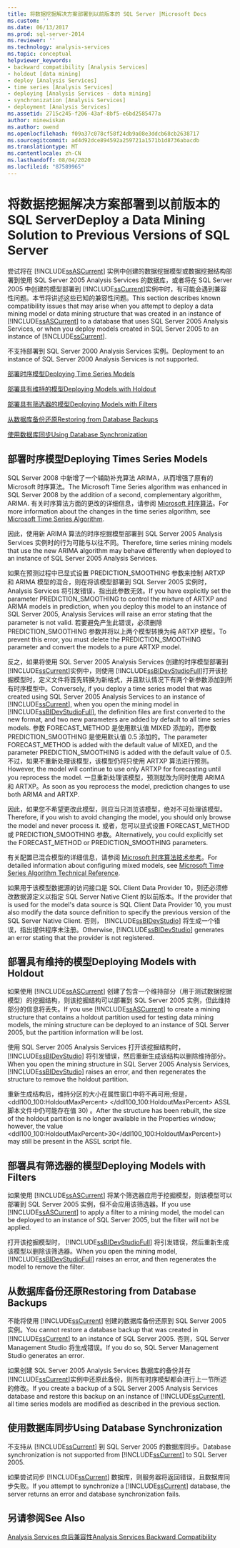 ```yaml
---
title: 将数据挖掘解决方案部署到以前版本的 SQL Server |Microsoft Docs
ms.custom: ''
ms.date: 06/13/2017
ms.prod: sql-server-2014
ms.reviewer: ''
ms.technology: analysis-services
ms.topic: conceptual
helpviewer_keywords:
- backward compatibility [Analysis Services]
- holdout [data mining]
- deploy [Analysis Services]
- time series [Analysis Services]
- deploying [Analysis Services - data mining]
- synchronization [Analysis Services]
- deployment [Analysis Services]
ms.assetid: 2715c245-f206-43af-8bf5-e6bd2585477a
author: minewiskan
ms.author: owend
ms.openlocfilehash: f09a37c078cf58f24db9a08e3ddcb68cb2638717
ms.sourcegitcommit: ad4d92dce894592a259721a1571b1d8736abacdb
ms.translationtype: MT
ms.contentlocale: zh-CN
ms.lasthandoff: 08/04/2020
ms.locfileid: "87589965"
---
```

# <a name="deploy-a-data-mining-solution-to-previous-versions-of-sql-server"></a><span data-ttu-id="e57a6-102">将数据挖掘解决方案部署到以前版本的 SQL Server</span><span class="sxs-lookup"><span data-stu-id="e57a6-102">Deploy a Data Mining Solution to Previous Versions of SQL Server</span></span>
  <span data-ttu-id="e57a6-103">尝试将在 [!INCLUDE[ssASCurrent](../../includes/ssascurrent-md.md)] 实例中创建的数据挖掘模型或数据挖掘结构部署到使用 SQL Server 2005 Analysis Services 的数据库，或者将在 SQL Server 2005 中创建的模型部署到 [!INCLUDE[ssCurrent](../../includes/sscurrent-md.md)]实例中时，有可能会遇到兼容性问题。本节将讲述这些已知的兼容性问题。</span><span class="sxs-lookup"><span data-stu-id="e57a6-103">This section describes known compatibility issues that may arise when you attempt to deploy a data mining model or data mining structure that was created in an instance of [!INCLUDE[ssASCurrent](../../includes/ssascurrent-md.md)] to a database that uses SQL Server 2005 Analysis Services, or when you deploy models created in SQL Server 2005 to an instance of [!INCLUDE[ssCurrent](../../includes/sscurrent-md.md)].</span></span>  
  
 <span data-ttu-id="e57a6-104">不支持部署到 SQL Server 2000 Analysis Services 实例。</span><span class="sxs-lookup"><span data-stu-id="e57a6-104">Deployment to an instance of SQL Server 2000 Analysis Services is not supported.</span></span>  
  
 [<span data-ttu-id="e57a6-105">部署时序模型</span><span class="sxs-lookup"><span data-stu-id="e57a6-105">Deploying Time Series Models</span></span>](#bkmk_TimeSeries)  
  
 [<span data-ttu-id="e57a6-106">部署具有维持的模型</span><span class="sxs-lookup"><span data-stu-id="e57a6-106">Deploying Models with Holdout</span></span>](#bkmk_Holdout)  
  
 [<span data-ttu-id="e57a6-107">部署具有筛选器的模型</span><span class="sxs-lookup"><span data-stu-id="e57a6-107">Deploying Models with Filters</span></span>](#bkmk_Filter)  
  
 [<span data-ttu-id="e57a6-108">从数据库备份还原</span><span class="sxs-lookup"><span data-stu-id="e57a6-108">Restoring from Database Backups</span></span>](#bkmk_Backup)  
  
 [<span data-ttu-id="e57a6-109">使用数据库同步</span><span class="sxs-lookup"><span data-stu-id="e57a6-109">Using Database Synchronization</span></span>](#bkmk_Synch)  
  
##  <a name="deploying-times-series-models"></a><a name="bkmk_TimeSeries"></a><span data-ttu-id="e57a6-110">部署时序模型</span><span class="sxs-lookup"><span data-stu-id="e57a6-110">Deploying Times Series Models</span></span>  
 <span data-ttu-id="e57a6-111">SQL Server 2008 中新增了一个辅助补充算法 ARIMA，从而增强了原有的 Microsoft 时序算法。</span><span class="sxs-lookup"><span data-stu-id="e57a6-111">The Microsoft Time Series algorithm was enhanced in SQL Server 2008 by the addition of a second, complementary algorithm, ARIMA.</span></span> <span data-ttu-id="e57a6-112">有关时序算法方面的更改的详细信息，请参阅 [Microsoft 时序算法](microsoft-time-series-algorithm.md)。</span><span class="sxs-lookup"><span data-stu-id="e57a6-112">For more information about the changes in the time series algorithm, see [Microsoft Time Series Algorithm](microsoft-time-series-algorithm.md).</span></span>  
  
 <span data-ttu-id="e57a6-113">因此，使用新 ARIMA 算法的时序挖掘模型部署到 SQL Server 2005 Analysis Services 实例时的行为可能与以往不同。</span><span class="sxs-lookup"><span data-stu-id="e57a6-113">Therefore, time series mining models that use the new ARIMA algorithm may behave differently when deployed to an instance of SQL Server 2005 Analysis Services.</span></span>  
  
 <span data-ttu-id="e57a6-114">如果在预测过程中已显式设置 PREDICTION_SMOOTHING 参数来控制 ARTXP 和 ARIMA 模型的混合，则在将该模型部署到 SQL Server 2005 实例时，Analysis Services 将引发错误，指出此参数无效。</span><span class="sxs-lookup"><span data-stu-id="e57a6-114">If you have explicitly set the parameter PREDICTION_SMOOTHING to control the mixture of ARTXP and ARIMA models in prediction, when you deploy this model to an instance of SQL Server 2005, Analysis Services will raise an error stating that the parameter is not valid.</span></span> <span data-ttu-id="e57a6-115">若要避免产生此错误，必须删除 PREDICTION_SMOOTHING 参数并将以上两个模型转换为纯 ARTXP 模型。</span><span class="sxs-lookup"><span data-stu-id="e57a6-115">To prevent this error, you must delete the PREDICTION_SMOOTHING parameter and convert the models to a pure ARTXP model.</span></span>  
  
 <span data-ttu-id="e57a6-116">反之，如果将使用 SQL Server 2005 Analysis Services 创建的时序模型部署到 [!INCLUDE[ssCurrent](../../includes/sscurrent-md.md)]实例中，则使用 [!INCLUDE[ssBIDevStudioFull](../../includes/ssbidevstudiofull-md.md)]打开该挖掘模型时，定义文件将首先转换为新格式，并且默认情况下有两个新参数添加到所有时序模型中。</span><span class="sxs-lookup"><span data-stu-id="e57a6-116">Conversely, if you deploy a time series model that was created using SQL Server 2005 Analysis Services to an instance of [!INCLUDE[ssCurrent](../../includes/sscurrent-md.md)], when you open the mining model in [!INCLUDE[ssBIDevStudioFull](../../includes/ssbidevstudiofull-md.md)], the definition files are first converted to the new format, and two new parameters are added by default to all time series models.</span></span> <span data-ttu-id="e57a6-117">参数 FORECAST_METHOD 是使用默认值 MIXED 添加的，而参数 PREDICTION_SMOOTHING 是使用默认值 0.5 添加的。</span><span class="sxs-lookup"><span data-stu-id="e57a6-117">The parameter FORECAST_METHOD is added with the default value of MIXED, and the parameter PREDICTION_SMOOTHING is added with the default value of 0.5.</span></span> <span data-ttu-id="e57a6-118">不过，如果不重新处理该模型，该模型仍将只使用 ARTXP 算法进行预测。</span><span class="sxs-lookup"><span data-stu-id="e57a6-118">However, the model will continue to use only ARTXP for forecasting until you reprocess the model.</span></span> <span data-ttu-id="e57a6-119">一旦重新处理该模型，预测就改为同时使用 ARIMA 和 ARTXP。</span><span class="sxs-lookup"><span data-stu-id="e57a6-119">As soon as you reprocess the model, prediction changes to use both ARIMA and ARTXP.</span></span>  
  
 <span data-ttu-id="e57a6-120">因此，如果您不希望更改此模型，则应当只浏览该模型，绝对不可处理该模型。</span><span class="sxs-lookup"><span data-stu-id="e57a6-120">Therefore, if you wish to avoid changing the model, you should only browse the model and never process it.</span></span> <span data-ttu-id="e57a6-121">或者，您可以显式设置 FORECAST_METHOD 或 PREDICTION_SMOOTHING 参数。</span><span class="sxs-lookup"><span data-stu-id="e57a6-121">Alternatively, you could explicitly set the FORECAST_METHOD or PREDICTION_SMOOTHING parameters.</span></span>  
  
 <span data-ttu-id="e57a6-122">有关配置已混合模型的详细信息，请参阅 [Microsoft 时序算法技术参考](microsoft-time-series-algorithm-technical-reference.md)。</span><span class="sxs-lookup"><span data-stu-id="e57a6-122">For detailed information about configuring mixed models, see [Microsoft Time Series Algorithm Technical Reference](microsoft-time-series-algorithm-technical-reference.md).</span></span>  
  
 <span data-ttu-id="e57a6-123">如果用于该模型数据源的访问接口是 SQL Client Data Provider 10，则还必须修改数据源定义以指定 SQL Server Native Client 的以前版本。</span><span class="sxs-lookup"><span data-stu-id="e57a6-123">If the provider that is used for the model's data source is SQL Client Data Provider 10, you must also modify the data source definition to specify the previous version of the SQL Server Native Client.</span></span> <span data-ttu-id="e57a6-124">否则， [!INCLUDE[ssBIDevStudio](../../includes/ssbidevstudio-md.md)] 将生成一个错误，指出提供程序未注册。</span><span class="sxs-lookup"><span data-stu-id="e57a6-124">Otherwise, [!INCLUDE[ssBIDevStudio](../../includes/ssbidevstudio-md.md)] generates an error stating that the provider is not registered.</span></span>  
  
##  <a name="deploying-models-with-holdout"></a><a name="bkmk_Holdout"></a><span data-ttu-id="e57a6-125">部署具有维持的模型</span><span class="sxs-lookup"><span data-stu-id="e57a6-125">Deploying Models with Holdout</span></span>  
 <span data-ttu-id="e57a6-126">如果使用 [!INCLUDE[ssASCurrent](../../includes/ssascurrent-md.md)] 创建了包含一个维持部分（用于测试数据挖掘模型）的挖掘结构，则该挖掘结构可以部署到 SQL Server 2005 实例，但此维持部分的信息将丢失。</span><span class="sxs-lookup"><span data-stu-id="e57a6-126">If you use [!INCLUDE[ssASCurrent](../../includes/ssascurrent-md.md)] to create a mining structure that contains a holdout partition used for testing data mining models, the mining structure can be deployed to an instance of SQL Server 2005, but the partition information will be lost.</span></span>  
  
 <span data-ttu-id="e57a6-127">使用 SQL Server 2005 Analysis Services 打开该挖掘结构时， [!INCLUDE[ssBIDevStudio](../../includes/ssbidevstudio-md.md)] 将引发错误，然后重新生成该结构以删除维持部分。</span><span class="sxs-lookup"><span data-stu-id="e57a6-127">When you open the mining structure in SQL Server 2005 Analysis Services, [!INCLUDE[ssBIDevStudio](../../includes/ssbidevstudio-md.md)] raises an error, and then regenerates the structure to remove the holdout partition.</span></span>  
  
 <span data-ttu-id="e57a6-128">重新生成结构后，维持分区的大小在属性窗口中将不再可用;但是， \<ddl100_100:HoldoutMaxPercent> \</ddl100_100:HoldoutMaxPercent> ASSL 脚本文件中仍可能存在值 30) 。</span><span class="sxs-lookup"><span data-stu-id="e57a6-128">After the structure has been rebuilt, the size of the holdout partition is no longer available in the Properties window; however, the value \<ddl100_100:HoldoutMaxPercent>30\</ddl100_100:HoldoutMaxPercent>) may still be present in the ASSL script file.</span></span>  
  
##  <a name="deploying-models-with-filters"></a><a name="bkmk_Filter"></a><span data-ttu-id="e57a6-129">部署具有筛选器的模型</span><span class="sxs-lookup"><span data-stu-id="e57a6-129">Deploying Models with Filters</span></span>  
 <span data-ttu-id="e57a6-130">如果使用 [!INCLUDE[ssASCurrent](../../includes/ssascurrent-md.md)] 将某个筛选器应用于挖掘模型，则该模型可以部署到 SQL Server 2005 实例，但不会应用该筛选器。</span><span class="sxs-lookup"><span data-stu-id="e57a6-130">If you use [!INCLUDE[ssASCurrent](../../includes/ssascurrent-md.md)] to apply a filter to a mining model, the model can be deployed to an instance of SQL Server 2005, but the filter will not be applied.</span></span>  
  
 <span data-ttu-id="e57a6-131">打开该挖掘模型时， [!INCLUDE[ssBIDevStudioFull](../../includes/ssbidevstudiofull-md.md)] 将引发错误，然后重新生成该模型以删除该筛选器。</span><span class="sxs-lookup"><span data-stu-id="e57a6-131">When you open the mining model, [!INCLUDE[ssBIDevStudioFull](../../includes/ssbidevstudiofull-md.md)] raises an error, and then regenerates the model to remove the filter.</span></span>  
  
##  <a name="restoring-from-database-backups"></a><a name="bkmk_Backup"></a><span data-ttu-id="e57a6-132">从数据库备份还原</span><span class="sxs-lookup"><span data-stu-id="e57a6-132">Restoring from Database Backups</span></span>  
 <span data-ttu-id="e57a6-133">不能将使用 [!INCLUDE[ssCurrent](../../includes/sscurrent-md.md)] 创建的数据库备份还原到 SQL Server 2005 实例。</span><span class="sxs-lookup"><span data-stu-id="e57a6-133">You cannot restore a database backup that was created in [!INCLUDE[ssCurrent](../../includes/sscurrent-md.md)] to an instance of SQL Server 2005.</span></span> <span data-ttu-id="e57a6-134">否则，SQL Server Management Studio 将生成错误。</span><span class="sxs-lookup"><span data-stu-id="e57a6-134">If you do so, SQL Server Management Studio generates an error.</span></span>  
  
 <span data-ttu-id="e57a6-135">如果创建 SQL Server 2005 Analysis Services 数据库的备份并在 [!INCLUDE[ssCurrent](../../includes/sscurrent-md.md)]实例中还原此备份，则所有时序模型都会进行上一节所述的修改。</span><span class="sxs-lookup"><span data-stu-id="e57a6-135">If you create a backup of a SQL Server 2005 Analysis Services database and restore this backup on an instance of [!INCLUDE[ssCurrent](../../includes/sscurrent-md.md)], all time series models are modified as described in the previous section.</span></span>  
  
##  <a name="using-database-synchronization"></a><a name="bkmk_Synch"></a><span data-ttu-id="e57a6-136">使用数据库同步</span><span class="sxs-lookup"><span data-stu-id="e57a6-136">Using Database Synchronization</span></span>  
 <span data-ttu-id="e57a6-137">不支持从 [!INCLUDE[ssCurrent](../../includes/sscurrent-md.md)] 到 SQL Server 2005 的数据库同步。</span><span class="sxs-lookup"><span data-stu-id="e57a6-137">Database synchronization is not supported from [!INCLUDE[ssCurrent](../../includes/sscurrent-md.md)] to SQL Server 2005.</span></span>  
  
 <span data-ttu-id="e57a6-138">如果尝试同步 [!INCLUDE[ssCurrent](../../includes/sscurrent-md.md)] 数据库，则服务器将返回错误，且数据库同步失败。</span><span class="sxs-lookup"><span data-stu-id="e57a6-138">If you attempt to synchronize a [!INCLUDE[ssCurrent](../../includes/sscurrent-md.md)] database, the server returns an error and database synchronization fails.</span></span>  
  
## <a name="see-also"></a><span data-ttu-id="e57a6-139">另请参阅</span><span class="sxs-lookup"><span data-stu-id="e57a6-139">See Also</span></span>  
 [<span data-ttu-id="e57a6-140">Analysis Services 向后兼容性</span><span class="sxs-lookup"><span data-stu-id="e57a6-140">Analysis Services Backward Compatibility</span></span>](../analysis-services-backward-compatibility.md)  
  
  
